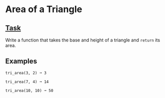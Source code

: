 # Area of a Triangle
## [Task](https://edabit.com/challenge/aWLTzrRsrw7RakYrN)
Write a function that takes the base and height of a triangle and `return` its area.
## Examples
`tri_area(3, 2) ➞ 3`

`tri_area(7, 4) ➞ 14`

`tri_area(10, 10) ➞ 50`
